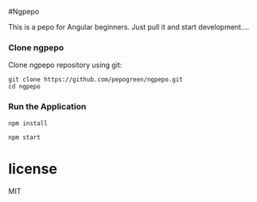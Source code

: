 #Ngpepo

This is a pepo for Angular beginners. Just pull it and start development....

### Clone ngpepo

Clone ngpepo repository using git:

```
git clone https://github.com/pepogreen/ngpepo.git
cd ngpepo
```
### Run the Application

```
npm install
```
```
npm start
```

# license

MIT